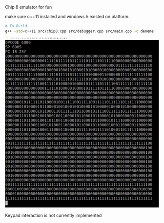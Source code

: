 Chip 8 emulator for fun

make sure c++11 installed and windows.h existed on platform.

```sh
# To Build:
g++ -std=c++11 src/chip8.cpp src/debugger.cpp src/main.cpp -o deneme
```

![screenshot](screenshots/1.jpg)

Keypad interaction is not currently implemented
